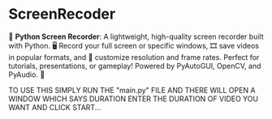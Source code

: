 # ScreenRecoder
🎥 **Python Screen Recorder**: A lightweight, high-quality screen recorder built with Python. 🖥️ Record your full screen or specific windows, 🎞️ save videos in popular formats, and 🔧 customize resolution and frame rates. Perfect for tutorials, presentations, or gameplay! Powered by PyAutoGUI, OpenCV, and PyAudio. 🚀

TO USE THIS SIMPLY RUN THE "main.py" FILE AND THERE WILL OPEN A WINDOW WHICH SAYS DURATION ENTER THE DURATION OF VIDEO YOU WANT AND CLICK START...
